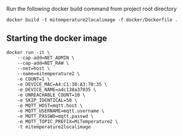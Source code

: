 
Run the following docker build command from project root directory

```
docker build -t mitemperature2localimage -f docker/Dockerfile .
```

## Starting the docker image
```
docker run -it \
    --cap-add=NET_ADMIN \
    --cap-add=NET_RAW \
    --net=host \
    --name=mitemperature2 \
    -e COUNT=1 \
    -e DEVICE_MAC=A4:C1:38:A3:70:35 \
    -e DEVICE_NAME=a4c138a37035 \
    -e UNREACHABLE_COUNT=10 \
    -e SKIP_IDENTICAL=50 \
    -e MQTT_HOST=mqtt.host \
    -e MQTT_USERNAME=mqtt.username \
    -e MQTT_PASSWD=mqtt.passwd \
    -e MQTT_TOPIC_PREFIX=MiTemperature2 \
    -t mitemperature2localimage
```
